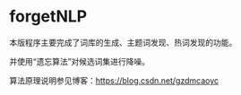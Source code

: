 # forgetNLP

本版程序主要完成了词库的生成、主题词发现、热词发现的功能。

并使用“遗忘算法”对候选词集进行降噪。

算法原理说明参见博客：https://blog.csdn.net/gzdmcaoyc

